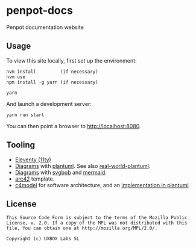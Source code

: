 # penpot-docs
Penpot documentation website

## Usage

To view this site locally, first set up the environment:

```
nvm install         (if necessary)
nvm use
npm install -g yarn (if necessary)

yarn
```

And launch a development server:

```
yarn run start
```

You can then point a browser to [http://localhost:8080](http://localhost:8080).


## Tooling

* [Eleventy (11ty)](https://www.11ty.dev/docs)
* [Diagrams](https://github.com/gmunguia/markdown-it-plantuml) with
[plantuml](https://plantuml.com). See also
[real-world-plantuml](https://real-world-plantuml.com).
* [Diagrams](https://github.com/agoose77/markdown-it-diagrams) with
[svgbob](https://github.com/ivanceras/svgbob) and
[mermaid](https://github.com/mermaid-js/mermaid).
* [arc42](https://arc42.org/overview) template.
* [c4model](https://c4model.com) for software architecture, and an
[implementation in plantuml](https://github.com/plantuml-stdlib/C4-PlantUML).


## License ##

```
This Source Code Form is subject to the terms of the Mozilla Public
License, v. 2.0. If a copy of the MPL was not distributed with this
file, You can obtain one at http://mozilla.org/MPL/2.0/.

Copyright (c) UXBOX Labs SL
```
